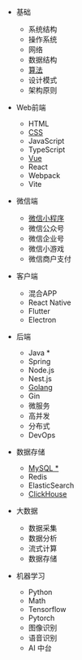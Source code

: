 * 基础
  * 系统结构
  * 操作系统
  * 网络
  * 数据结构
  * [算法](algorithm.md)
  * 设计模式
  * 架构原则

* Web前端
  * HTML
  * [CSS](css.md)
  * JavaScript
  * TypeScript
  * [Vue](vue.md)
  * React
  * Webpack
  * Vite

* 微信端
  * [微信小程序](wechat-miniapp.md)
  * 微信公众号
  * 微信企业号
  * 微信小游戏
  * 微信商户支付

* 客户端
  * 混合APP
  * React Native
  * Flutter
  * Electron

* 后端
  * Java *
  * Spring
  * Node.js
  * Nest.js
  * [Golang](golang.md)
  * Gin
  * 微服务
  * 高并发
  * 分布式
  * DevOps

* 数据存储
  * [MySQL *](mysql.md)
  * Redis
  * ElasticSearch
  * [ClickHouse](clickhouse.md)

* 大数据
  * 数据采集
  * 数据分析
  * 流式计算
  * 数据存储

* 机器学习
  * Python
  * Math
  * Tensorflow
  * Pytorch
  * 图像识别
  * 语音识别
  * AI 中台
